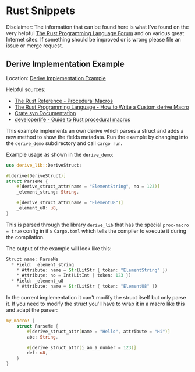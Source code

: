 # Rust Snippets

Disclaimer: The information that can be found here is what I've found on the
very helpful [The Rust Programming Language Forum](https://users.rust-lang.org/)
and on various great Internet sites. If something should be improved or is
wrong please file an issue or merge request.


## Derive Implementation Example

Location: [Derive Implementation Example](derive_impl)

Helpful sources:
  * [The Rust Reference - Procedural Macros](https://doc.rust-lang.org/reference/procedural-macros.html)
  * [The Rust Programming Language - How to Write a Custom derive Macro](https://doc.rust-lang.org/book/ch19-06-macros.html?highlight=proc-macro#how-to-write-a-custom-derive-macro)
  * [Crate syn Documentation](https://docs.rs/syn/latest/syn)
  * [developerlife - Guide to Rust procedural macros](https://developerlife.com/2022/03/30/rust-proc-macro)

This example implements an own derive which parses a struct and adds a new
method to show the fields metadata. Run the example by changing into the
`derive_demo` subdirectory and call `cargo run`.

Example usage as shown in the `derive_demo`:

```rust
use derive_lib::DeriveStruct;

#[derive(DeriveStruct)]
struct ParseMe {
    #[derive_struct_attr(name = "ElementString", no = 123)]
    _element_string: String,

    #[derive_struct_attr(name = "ElementU8")]
    _element_u8: u8,
}
```

This is parsed through the library `derive_lib` that has the special
`proc-macro = true` config in it's `Cargo.toml` which tells the compiler to
execute it during the compilation.

The output of the example will look like this:

```rust
Struct name: ParseMe
  * Field: _element_string
    * Attribute: name = Str(LitStr { token: "ElementString" })
    * Attribute: no = Int(LitInt { token: 123 })
  * Field: _element_u8
    * Attribute: name = Str(LitStr { token: "ElementU8" })
```

In the current implementation it can't modify the struct itself but only parse
it. If you need to modify the struct you'll have to wrap it in a macro like
this and adapt the parser:

```rust
my_macro! {
    struct ParseMe {
        #[derive_struct_attr(name = "Hello", attribute = "Hi")]
        abc: String,

        #[derive_struct_attr(i_am_a_number = 123)]
        def: u8,
    }
}
```
